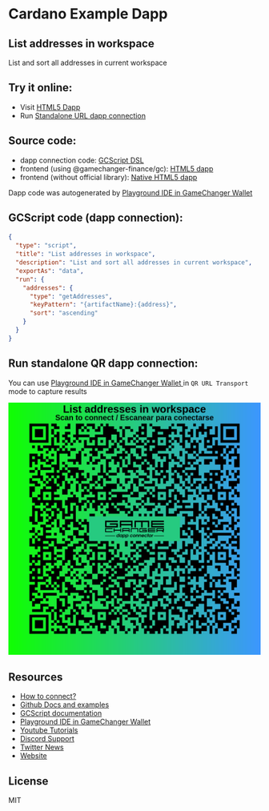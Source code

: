
# Cardano Example Dapp

## **List addresses in workspace**

List and sort all addresses in current workspace


## Try it online: 

-  Visit [HTML5 Dapp](https://gamechangerfinance.github.io/gamechanger.wallet/examples/List%20addresses%20in%20workspace.html)
-  Run [Standalone URL dapp connection](https://beta-wallet.gamechanger.finance/api/2/run/1-H4sIAAAAAAAAA1WOQQrDMAwEv2J07gtyy72UfkHYahBJHSMptMH475VpCOQmLTPSVrC9EAygUbgY3MDYlh7cWS1gSkKqpIFz-Kwya8FITiX6C7zmk80p6Co-LMtVjJsIZbscoG9xdlS3Exp6IpufqnCafTnKTWTjGd9gpv2JZiT9d0UxfmG0B76pDfXwm3O9jROokXLiPEFr7QfgP4F_8QAAAA)

## Source code:

- dapp connection code: [GCScript DSL](List%20addresses%20in%20workspace.gcscript)
- frontend (using @gamechanger-finance/gc): [HTML5 dapp](List%20addresses%20in%20workspace.html)
- frontend (without official library): [Native HTML5 dapp](List%20addresses%20in%20workspace_nolib.html)

Dapp code was autogenerated by [Playground IDE in GameChanger Wallet ](https://beta-wallet.gamechanger.finance/playground)

## GCScript code (dapp connection):
```json
{
  "type": "script",
  "title": "List addresses in workspace",
  "description": "List and sort all addresses in current workspace",
  "exportAs": "data",
  "run": {
    "addresses": {
      "type": "getAddresses",
      "keyPattern": "{artifactName}:{address}",
      "sort": "ascending"
    }
  }
}
```

## Run standalone QR dapp connection: 

You can use [Playground IDE in GameChanger Wallet ](https://beta-wallet.gamechanger.finance/playground) in `QR URL Transport` mode to capture results

[![This GCScript/URL is too large! make it shorter uploading parts to GCFS. Unable to generate QR code](List%20addresses%20in%20workspace.png)](https://gamechangerfinance.github.io/gamechanger.wallet/examples/List%20addresses%20in%20workspace.png)

## Resources
- [How to connect?](https://www.npmjs.com/package/@gamechanger-finance/gc)
- [Github Docs and examples](https://github.com/GameChangerFinance/gamechanger.wallet/)
- [GCScript documentation](https://beta-wallet.gamechanger.finance/doc/api/v2/api.html)
- [Playground IDE in GameChanger Wallet ](https://beta-wallet.gamechanger.finance/playground)
- [Youtube Tutorials](https://www.youtube.com/@gamechanger.finance)
- [Discord Support](https://discord.gg/vpbfyRaDKG)
- [Twitter News](https://twitter.com/GameChangerOk)
- [Website](https://gamechanger.finance)

## License
MIT 
    

